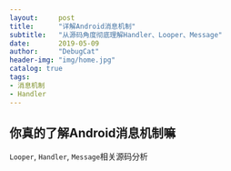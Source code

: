 ```yaml
---
layout:     post
title:      "详解Android消息机制" 
subtitle:   "从源码角度彻底理解Handler、Looper、Message"
date:       2019-05-09
author:     "DebugCat"
header-img: "img/home.jpg"
catalog: true
tags:
- 消息机制
- Handler
---
```


## 你真的了解Android消息机制嘛

`Looper`, `Handler`, `Message`相关源码分析